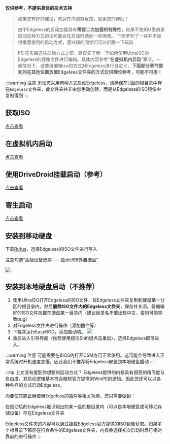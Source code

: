 **仅供参考，不提供具体的技术支持**

> 如果您有好的建议，欢迎在内测群反馈，感谢您的帮助！

> 由于Edgeless的启动加载具有**需要二次加载的特殊性**，如果不使用U盘刻录启动这种方式的话可能会在启动时遇到一些困难。
> 下面罗列了一些并不是很推荐使用的启动方式，感兴趣的同学们可以折腾一下玩玩

> PS:在实践这些启动方式之前，建议先了解一下如何使用UltraISO对Edgeless的镜像文件进行编辑。具体内容参考“**在虚拟机内启动**”章节。一般情况下，请使用编辑iso的方式对Edgeless进行自定义，**下面部分章节提到的在其他位置放置Edgeless文件夹的方式仅供理论参考，可能不可用！**

:::warning 注意
无论您采用何种方式启动Edgeless，请确保在U盘的根目录中存在`Edgeless`文件夹，此文件夹并非由您手动创建，而是从Edgeless的ISO镜像中复制得到
:::


## 获取ISO
[点击查看](../faq/getiso.md)


## 在虚拟机内启动
[点击查看](../develop/devenvironment.md)


## 使用DriveDroid挂载启动（参考）
[点击查看](https://www.coolapk.com/feed/11167765?shareKey=M2NmM2IyMjkzNjE1NWNhZGM0MTE~&shareUid=1077555&shareFrom=com.coolapk.market\_9.1-alpha3)

## 寄生启动
[点击查看](../playground/parasitism.md)



## 安装到移动硬盘
下载[Rufus](http://rufus.ie/)，选择Edgeless的ISO文件进行写入

注意勾选“高级设备选项——显示USB外置硬盘”

![](https://pineapple.edgeless.top/picbed/wiki/images/QQpic20190816131311.png)



## 安装到本地硬盘启动（不推荐）
1. 使用UltraISO打开Edgeless的ISO文件，将Edgeless文件夹复制到硬盘某一分区的根目录内，然后**删除ISO文件内的Edgeless文件夹**，保存并关闭。将编辑好的ISO文件放置在硬盘某一目录内（建议目录名不要出现中文，否则可能导致bug）
2. 对Edgeless文件夹进行操作（添加插件等）
3. 下载并运行EasyBCD，添加启动项。
![](https://pineapple.edgeless.top/picbed/wiki/images/EasyBCD.jpg)
4. 重启进入引导界面（推荐使用按住Shift键点击重启），选择Edgeless即可进入。

:::warning 注意
可能需要在BIOS内打开CSM方可正常使用。这可能会导致进入正常系统时开机速度变慢，因此我们不推荐将Edgeless安装到本地硬盘启动
:::





:::tip 上文没有提到你想要的启动方式？
Edgeless提供的内核具有很高的精简度与自由度，其启动逻辑基本符合微软官方提供的WinPE的逻辑。因此您还可以以各种各样的方式启动Edgeless。

而要使其能正确使用Edgeless的插件等相关功能，您只需要做到：

在启动后的Edgeless能识别出的某一盘的根目录内（可以是本地硬盘或可移动存储设备）存在Edgeless文件夹

Edgeless文件夹的内容可以通过挂载Edgeless官方提供的ISO镜像获取。如果多个根目录下都存在符合条件的Edgeless文件夹，内核会选择初次启动时盘符相对靠前的进行操作
:::